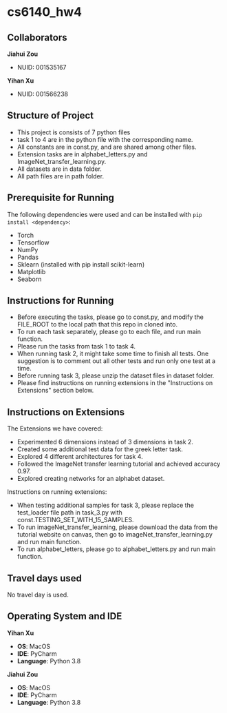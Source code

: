 # cs6140_hw4

## Collaborators

<b>Jiahui Zou</b>
- NUID: 001535167

<b>Yihan Xu</b>
- NUID: 001566238

## Structure of Project
- This project is consists of 7 python files
- task 1 to 4 are in the python file with the corresponding name.
- All constants are in const.py, and are shared among other files.
- Extension tasks are in alphabet_letters.py and ImageNet_transfer_learning.py.
- All datasets are in data folder.
- All path files are in path folder.

## Prerequisite for Running
The following dependencies were used and can be installed with `pip install <dependency>`:
- Torch
- Tensorflow
- NumPy
- Pandas
- Sklearn (installed with pip install scikit-learn)
- Matplotlib
- Seaborn

## Instructions for Running
- Before executing the tasks, please go to const.py, and modify the FILE_ROOT to the local path that this repo in cloned into.
- To run each task separately, please go to each file, and run main function.
- Please run the tasks from task 1 to task 4.
- When running task 2, it might take some time to finish all tests. One suggestion is to comment out all other tests and run only one test at a time.
- Before running task 3, please unzip the dataset files in dataset folder.
- Please find instructions on running extensions in the "Instructions on Extensions" section below.


## Instructions on Extensions
The Extensions we have covered:
- Experimented 6 dimensions instead of 3 dimensions in task 2.
- Created some additional test data for the greek letter task.
- Explored 4 different architectures for task 4.
- Followed the ImageNet transfer learning tutorial and achieved accuracy 0.97.
- Explored creating networks for an alphabet dataset.

Instructions on running extensions:
- When testing additional samples for task 3, please replace the test_loader file path in task_3.py with const.TESTING_SET_WITH_15_SAMPLES.
- To run imageNet_transfer_learning, please download the data from the tutorial website on canvas, then go to imageNet_transfer_learning.py and run main function.
- To run alphabet_letters, please go to alphabet_letters.py and run main function.

## Travel days used
No travel day is used.


## Operating System and IDE

<b>Yihan Xu</b>
- <b>OS</b>: MacOS
- <b>IDE</b>: PyCharm
- <b>Language</b>: Python 3.8

<b>Jiahui Zou</b>
- <b>OS</b>: MacOS
- <b>IDE</b>: PyCharm
- <b>Language</b>: Python 3.8
